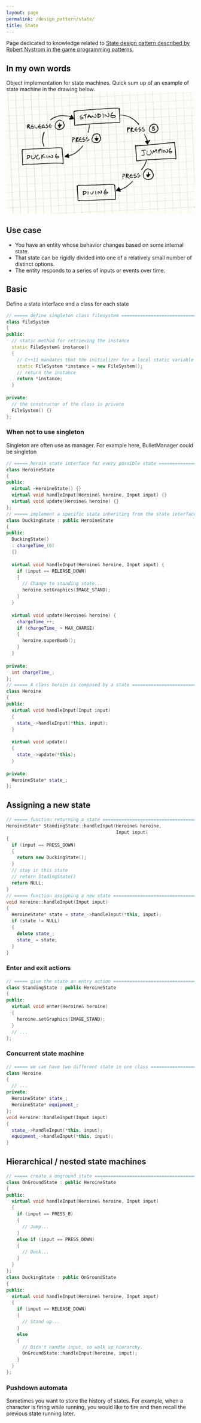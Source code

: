 ```yaml
---
layout: page
permalink: /design_pattern/state/
title: State
---
```

Page dedicated to knowledge related to [State design pattern described by Robert Nystrom in the game programming patterns.](https://gameprogrammingpatterns.com/state.html)

## In my own words
Object implementation for state machines. Quick sum up of an example of state machine in the drawing below.
![State machine](state.png)

## Use case
- You have an entity whose behavior changes based on some internal state.
- That state can be rigidly divided into one of a relatively small number of distinct options.
- The entity responds to a series of inputs or events over time.

## Basic
Define a state interface and a class for each state
```cpp
// ===== define singleton class filesystem ====================================
class FileSystem
{
public:
  // static method for retrieving the instance
  static FileSystem& instance()
  {
    // C++11 mandates that the initializer for a local static variable is only run once
    static FileSystem *instance = new FileSystem();
    // return the instance
    return *instance;
  }

private:
  // the constructor of the class is private
  FileSystem() {}
};
```

### When not to use singleton
Singleton are often use as manager. For example here, BulletManager could be singleton
```cpp
// ===== heroin state interface for every possible state ======================
class HeroineState
{
public:
  virtual ~HeroineState() {}
  virtual void handleInput(Heroine& heroine, Input input) {}
  virtual void update(Heroine& heroine) {}
};
// ===== implement a specific state inheriting from the state interface =======
class DuckingState : public HeroineState
{
public:
  DuckingState()
  : chargeTime_(0)
  {}

  virtual void handleInput(Heroine& heroine, Input input) {
    if (input == RELEASE_DOWN)
    {
      // Change to standing state...
      heroine.setGraphics(IMAGE_STAND);
    }
  }

  virtual void update(Heroine& heroine) {
    chargeTime_++;
    if (chargeTime_ > MAX_CHARGE)
    {
      heroine.superBomb();
    }
  }

private:
  int chargeTime_;
};
// ===== A class heroin is composed by a state ================================
class Heroine
{
public:
  virtual void handleInput(Input input)
  {
    state_->handleInput(*this, input);
  }

  virtual void update()
  {
    state_->update(*this);
  }

private:
  HeroineState* state_;
};
```

## Assigning a new state
```cpp
// ===== function returning a state ===========================================
HeroineState* StandingState::handleInput(Heroine& heroine,
                                         Input input)
{
  if (input == PRESS_DOWN)
  {
    return new DuckingState();
  }
  // stay in this state
  // return StadingState()
  return NULL;
}
// ===== function assigning a new state =======================================
void Heroine::handleInput(Input input)
{
  HeroineState* state = state_->handleInput(*this, input);
  if (state != NULL)
  {
    delete state_;
    state_ = state;
  }
}
```

### Enter and exit actions
```cpp
// ===== give the state an entry action =======================================
class StandingState : public HeroineState
{
public:
  virtual void enter(Heroine& heroine)
  {
    heroine.setGraphics(IMAGE_STAND);
  }
  // ...
};
```

### Concurrent state machine
```cpp
// ===== we can have two different state in one class =========================
class Heroine
{
  // ...
private:
  HeroineState* state_;
  HeroineState* equipment_;
};
void Heroine::handleInput(Input input)
{
  state_->handleInput(*this, input);
  equipment_->handleInput(*this, input);
}
```

## Hierarchical / nested state machines
```cpp
// ===== create a onground state ==============================================
class OnGroundState : public HeroineState
{
public:
  virtual void handleInput(Heroine& heroine, Input input)
  {
    if (input == PRESS_B)
    {
      // Jump...
    }
    else if (input == PRESS_DOWN)
    {
      // Duck...
    }
  }
};
class DuckingState : public OnGroundState
{
public:
  virtual void handleInput(Heroine& heroine, Input input)
  {
    if (input == RELEASE_DOWN)
    {
      // Stand up...
    }
    else
    {
      // Didn't handle input, so walk up hierarchy.
      OnGroundState::handleInput(heroine, input);
    }
  }
};
```

### Pushdown automata
Sometimes you want to store the history of states. For example, when a character is firing while running, you would like to fire and then recall the previous state running later.